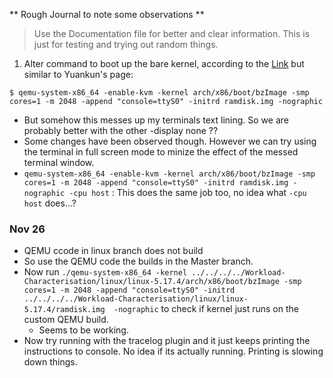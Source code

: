 ** Rough Journal to note some observations **

> Use the Documentation file for better and clear information. This is just for testing and trying out random things. 

1. Alter command to boot up the bare kernel, according to the [Link](https://nickdesaulniers.github.io/blog/2018/10/24/booting-a-custom-linux-kernel-in-qemu-and-debugging-it-with-gdb/) but similar to Yuankun's page: 
```
$ qemu-system-x86_64 -enable-kvm -kernel arch/x86/boot/bzImage -smp cores=1 -m 2048 -append "console=ttyS0" -initrd ramdisk.img -nographic 
```
  - But somehow this messes up my terminals text lining. So we are probably better with the other -display none ??
  - Some changes have been observed though. However we can try using the terminal in full screen mode to minize the effect of the messed terminal window.
  - `qemu-system-x86_64 -enable-kvm -kernel arch/x86/boot/bzImage -smp cores=1 -m 2048 -append "console=ttyS0" -initrd ramdisk.img -nographic -cpu host` : This does the same job too, no idea what `-cpu host` does...?


### Nov 26 

- QEMU ccode in linux branch does not build 
- So use the QEMU code the builds in the Master branch.
- Now run `./qemu-system-x86_64 -kernel ../../../../Workload-Characterisation/linux/linux-5.17.4/arch/x86/boot/bzImage -smp cores=1 -m 2048 -append "console=ttyS0" -initrd ../../../../Workload-Characterisation/linux/linux-5.17.4/ramdisk.img  -nographic` to check if kernel just runs on the custom QEMU build. 
  - Seems to be working.
- Now try running with the tracelog plugin and it just keeps printing the instructions to console. No idea if its actually running. Printing is slowing down things.

